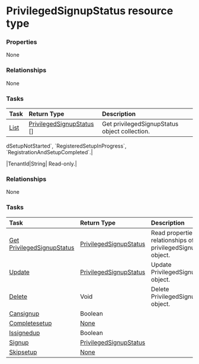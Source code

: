 # PrivilegedSignupStatus resource type



### Properties
None

### Relationships
None


### Tasks

| Task		   | Return Type	|Description|
|:---------------|:--------|:----------|
|[List](../api/privilegedsignupstatus_list.md) | [PrivilegedSignupStatus](privilegedsignupstatus.md) [] |Get privilegedSignupStatus object collection. |

<!-- uuid: 2e25c06c-6def-44e3-a1c9-ce60130aafbf
2015-10-09 18:28:47 UTC -->dSetupNotStarted`, `RegisteredSetupInProgress`, `RegistrationAndSetupCompleted`.|
|TenantId|String| Read-only.|

### Relationships
None


### Tasks

| Task		   | Return Type	|Description|
|:---------------|:--------|:----------|
|[Get PrivilegedSignupStatus](../api/privilegedsignupstatus_get.md) | [PrivilegedSignupStatus](privilegedsignupstatus.md) |Read properties and relationships of privilegedSignupStatus object.|
|[Update](../api/privilegedsignupstatus_update.md) | [PrivilegedSignupStatus](privilegedsignupstatus.md)	|Update PrivilegedSignupStatus object. |
|[Delete](../api/privilegedsignupstatus_delete.md) | Void	|Delete PrivilegedSignupStatus object. |
|[Cansignup](../api/privilegedsignupstatus_cansignup.md)|Boolean||
|[Completesetup](../api/privilegedsignupstatus_completesetup.md)|[None](none.md)||
|[Issignedup](../api/privilegedsignupstatus_issignedup.md)|Boolean||
|[Signup](../api/privilegedsignupstatus_signup.md)|[PrivilegedSignupStatus](privilegedsignupstatus.md)||
|[Skipsetup](../api/privilegedsignupstatus_skipsetup.md)|[None](none.md)||

<!-- uuid: 7593113f-b4d3-4cee-ae26-ca0d37fe345c
2015-10-09 18:28:47 UTC -->